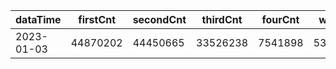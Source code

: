 |dataTime|firstCnt|secondCnt|thirdCnt|fourCnt|winCnt|vrate|wrate|
|-|-|-|-|-|-|-|-|
|2023-01-03|44870202|44450665|33526238|7541898|5320283|93.4%|11.9%|